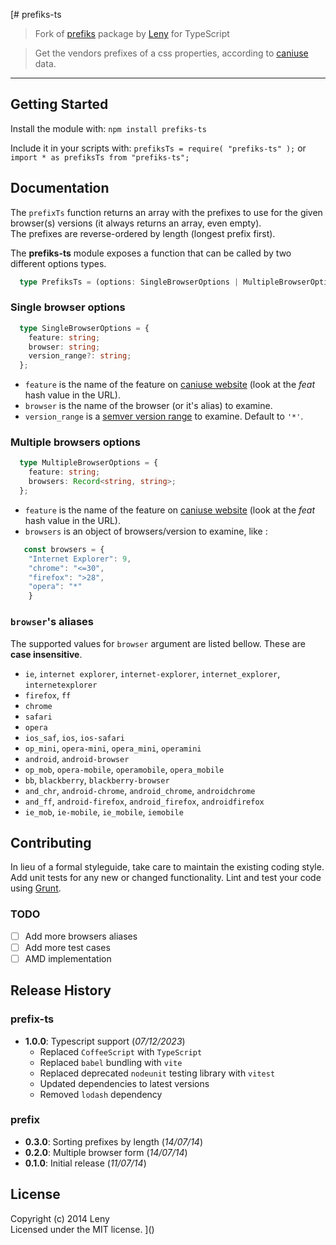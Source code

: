 [# prefiks-ts 

> Fork of [prefiks](https://github.com/leny/prefiks) package by [Leny](https://github.com/leny) for TypeScript

[//]: # (![NPM version]&#40;http://img.shields.io/npm/v/prefiks-ts.svg&#41; ![Build Status]&#40;http://img.shields.io/travis/leny/prefiks.svg&#41; ![Dependency Status]&#40;https://david-dm.org/leny/prefiks.svg&#41; ![Downloads counter]&#40;http://img.shields.io/npm/dm/prefiks.svg&#41;)

> Get the vendors prefixes of a css properties, according to [caniuse](http://caniuse.com) data.

* * * 

## Getting Started

Install the module with: `npm install prefiks-ts`

Include it in your scripts with: `prefiksTs = require( "prefiks-ts" );` or `import * as prefiksTs from "prefiks-ts";`

## Documentation

The `prefixTs` function returns an array with the prefixes to use for the given browser(s) versions (it always returns an array, even empty).  
The prefixes are reverse-ordered by length (longest prefix first).

The **prefiks-ts** module exposes a function that can be called by two different options types. 
```ts
  type PrefiksTs = (options: SingleBrowserOptions | MultipleBrowserOptions) => string[];
```

### Single browser options
```ts
  type SingleBrowserOptions = {
    feature: string;
    browser: string;
    version_range?: string;
  };
```
    
* `feature` is the name of the feature on [caniuse website](http://caniuse.com) (look at the *feat* hash value in the URL).
* `browser` is the name of the browser (or it's alias) to examine.
* `version_range` is a [semver version range](https://github.com/isaacs/node-semver#ranges) to examine. Default to `'*'`.

### Multiple browsers options
```ts
  type MultipleBrowserOptions = {
    feature: string;
    browsers: Record<string, string>;
  };
```
    
* `feature` is the name of the feature on [caniuse website](http://caniuse.com) (look at the *feat* hash value in the URL).
* `browsers` is an object of browsers/version to examine, like :

```ts
   const browsers = {
    "Internet Explorer": 9,
    "chrome": "<=30",
    "firefox": ">28",
    "opera": "*"
    }
```

### `browser`'s aliases

The supported values for `browser` argument are listed bellow. These are **case insensitive**.

* `ie`, `internet explorer`, `internet-explorer`, `internet_explorer`, `internetexplorer`
* `firefox`, `ff`
* `chrome`
* `safari`
* `opera`
* `ios_saf`, `ios`, `ios-safari`
* `op_mini`, `opera-mini`, `opera_mini`, `operamini`
* `android`, `android-browser`
* `op_mob`, `opera-mobile`, `operamobile`, `opera_mobile`
* `bb`, `blackberry`, `blackberry-browser`
* `and_chr`, `android-chrome`, `android_chrome`, `androidchrome`
* `and_ff`, `android-firefox`, `android_firefox`, `androidfirefox`
* `ie_mob`, `ie-mobile`, `ie_mobile`, `iemobile`

## Contributing

In lieu of a formal styleguide, take care to maintain the existing coding style. Add unit tests for any new or changed functionality. Lint and test your code using [Grunt](http://gruntjs.com/).

### TODO

- [ ] Add more browsers aliases
- [ ] Add more test cases
- [ ] AMD implementation

## Release History
### prefix-ts
* **1.0.0**: Typescript support (*07/12/2023*)
  - Replaced `CoffeeScript` with `TypeScript`
  - Replaced `babel` bundling with `vite`
  - Replaced deprecated `nodeunit` testing library with `vitest`
  - Updated dependencies to latest versions
  - Removed `lodash` dependency
### prefix
* **0.3.0**: Sorting prefixes by length (*14/07/14*)
* **0.2.0**: Multiple browser form (*14/07/14*)
* **0.1.0**: Initial release (*11/07/14*)

## License
Copyright (c) 2014 Leny  
Licensed under the MIT license.
]()
